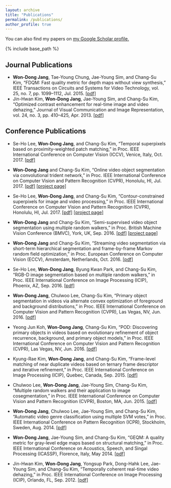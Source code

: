 ```yaml
---
layout: archive
title: "Publications"
permalink: /publications/
author_profile: true
---
```


You can also find my papers on <u><a href="https://scholar.google.co.kr/citations?user=T2ukgIMAAAAJ&hl=en" target="_blank">my Google Scholar profile</a>.</u>

{% include base_path %}

<!--
{% for post in site.publications reversed %}
  {% include archive-single.html %}
{% endfor %}
-->


Journal Publications
------
* **Won-Dong Jang**, Tae-Young Chung, Jae-Young Sim, and Chang-Su Kim, “FDQM: Fast quality metric for depth maps without view synthesis,” IEEE Transactions on Circuits and Systems for Video Technology, vol. 25, no. 7, pp. 1099–1112, Jul. 2015. <a href="/files/2015_TCSVT_WDJANG.pdf" target="_blank">[pdf]</a>
* Jin-Hwan Kim, **Won-Dong Jang**, Jae-Young Sim, and Chang-Su Kim, “Optimized contrast enhancement for real-time image and video dehazing,” Journal of Visual Communication and Image Representation, vol. 24, no. 3, pp. 410–425, Apr. 2013. <a href="/files/2013_JVCIR_JHKIM.pdf" target="_blank">[pdf]</a>


Conference Publications
------
* Se-Ho Lee, **Won-Dong Jang**, and Chang-Su Kim, “Temporal superpixels based on proximity-weighted patch matching,” in Proc. IEEE International Conference on Computer Vision (ICCV), Venice, Italy, Oct. 2017. <a href="http://openaccess.thecvf.com/content_ICCV_2017/papers/Lee_Temporal_Superpixels_Based_ICCV_2017_paper.pdf" target="_blank">[pdf]</a>
* **Won-Dong Jang** and Chang-Su Kim, “Online video object segmentation via convolutional trident network,” in Proc. IEEE International Conference on Computer Vision and Pattern Recognition (CVPR), Honolulu, HI, Jul. 2017. <a href="http://openaccess.thecvf.com/content_cvpr_2017/papers/Jang_Online_Video_Object_CVPR_2017_paper.pdf" target="_blank">[pdf]</a> [[project page]](https://github.com/wdjang/CTN)
* Se-Ho Lee, **Won-Dong Jang**, and Chang-Su Kim, “Contour-constrained superpixels for image and video processing,” in Proc. IEEE International Conference on Computer Vision and Pattern Recognition (CVPR), Honolulu, HI, Jul. 2017. <a href="http://openaccess.thecvf.com/content_cvpr_2017/papers/Lee_Contour-Constrained_Superpixels_for_CVPR_2017_paper.pdf" target="_blank">[pdf]</a> [[project page]](https://mcl.korea.ac.kr/~seholee/research/CVPR2017/index.html)
* **Won-Dong Jang** and Chang-Su Kim, “Semi-supervised video object segmentation using multiple random walkers,” in Proc. British Machine Vision Conference (BMVC), York, UK, Sep. 2016. <a href="/files/2016_BMVC_WDJANG.pdf" target="_blank">[pdf]</a> [[project page]](https://github.com/wdjang/SSVOS)

* **Won-Dong Jang** and Chang-Su Kim, “Streaming video segmentation via short-term hierarchical segmentation and frame-by-frame Markov random field optimization,” in Proc. European Conference on Computer Vision (ECCV), Amsterdam, Netherlands, Oct. 2016. <a href="/files/2016_ECCV_WDJANG.pdf" target="_blank">[pdf]</a>
* Se-Ho Lee, **Won-Dong Jang**, Byung Kwan Park, and Chang-Su Kim, “RGB-D image segmentation based on multiple random walkers,” in Proc. IEEE International Conference on Image Processing (ICIP), Phoenix, AZ, Sep. 2016. <a href="/files/2016_ICIP_SHLEE.pdf" target="_blank">[pdf]</a>
* **Won-Dong Jang**, Chulwoo Lee, Chang-Su Kim, “Primary object segmentation in videos via alternate convex optimization of foreground and background distributions,” in Proc. IEEE International Conference on Computer Vision and Pattern Recognition (CVPR), Las Vegas, NV, Jun. 2016. <a href="http://openaccess.thecvf.com/content_cvpr_2016/papers/Jang_Primary_Object_Segmentation_CVPR_2016_paper.pdf" target="_blank">[pdf]</a>
* Yeong Jun Koh, **Won-Dong Jang**, Chang-Su Kim, “POD: Discovering primary objects in videos based on evolutionary refinement of object recurrence, background, and primary object models,” in Proc. IEEE International Conference on Computer Vision and Pattern Recognition (CVPR), Las Vegas, NV, Jun. 2016. <a href="http://openaccess.thecvf.com/content_cvpr_2016/papers/Koh_POD_Discovering_Primary_CVPR_2016_paper.pdf" target="_blank">[pdf]</a>
* Kyung-Rae Kim, **Won-Dong Jang**, and Chang-Su Kim, “Frame-level matching of near duplicate videos based on ternary frame descriptor and iterative refinement,” in Proc. IEEE International Conference on Image Processing (ICIP), Quebec, Canada, Sep. 2015. <a href="/files/2015_ICIP_KRKIM.pdf" target="_blank">[pdf]</a>
* Chulwoo Lee, **Won-Dong Jang**, Jae-Young Sim, Chang-Su Kim, “Multiple random walkers and their application to image cosegmentation,” in Proc. IEEE International Conference on Computer Vision and Pattern Recognition (CVPR), Boston, MA, Jun. 2015. <a href="http://openaccess.thecvf.com/content_cvpr_2015/papers/Lee_Multiple_Random_Walkers_2015_CVPR_paper.pdf" target="_blank">[pdf]</a>
* **Won-Dong Jang**, Chulwoo Lee, Jae-Young Sim, and Chang-Su Kim, “Automatic video genre classification using multiple SVM votes,” in Proc. IEEE International Conference on Pattern Recognition (ICPR), Stockholm, Sweden, Aug. 2014. <a href="/files/2014_ICPR_WDJANG.pdf" target="_blank">[pdf]</a>
* **Won-Dong Jang**, Jae-Young Sim, and Chang-Su Kim, “GEQM: A quality metric for gray-level edge maps based on structural matching,” in Proc. IEEE International Conference on Acoustics, Speech, and Singal Processing (ICASSP), Florence, Italy, May 2014. <a href="/files/2014_ICASSP_WDJANG.pdf" target="_blank">[pdf]</a>
* Jin-Hwan Kim, **Won-Dong Jang**, Yongsup Park, Dong-Hahk Lee, Jae-Young Sim, and Chang-Su Kim, “Temporally coherent real-time video dehazing,” in Proc. IEEE International Conference on Image Processing (ICIP), Orlando, FL, Sep. 2012. <a href="/files/2012_ICIP_JHKIM.pdf" target="_blank">[pdf]</a>
